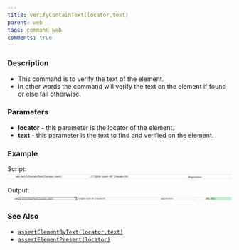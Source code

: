 ```yaml
---
title: verifyContainText(locator,text)
parent: web
tags: command web
comments: true
---
```


### Description

- This command is to verify the text of the element.
- In other words the command will verify the text on the element if found or else fail otherwise.

### Parameters

- **locator** - this parameter is the locator of the element.
- **text** - this parameter is the text to find and verified on the element.

### Example

Script:<br/>
![](image/verifyContainText_01.png)

Output:<br/>
![](image/verifyContainText_02.png)

### See Also

- [`assertElementByText(locator,text)`](assertElementByText(locator,text))
- [`assertElementPresent(locator)`](assertElementPresent(locator))